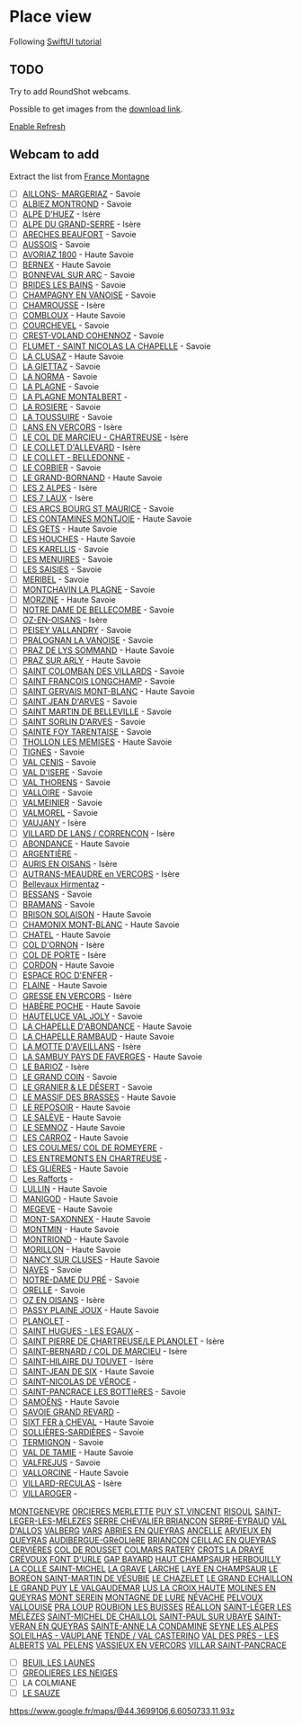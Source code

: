# Place view

Following [SwiftUI tutorial](https://developer.apple.com/tutorials/swiftui/building-lists-and-navigation)

## TODO

Try to add RoundShot webcams.

Possible to get images from the [download link](https://tignes.roundshot.com/download/83387935/?path=val-claret).

[Enable Refresh](https://www.hackingwithswift.com/quick-start/swiftui/how-to-enable-pull-to-refresh)

## Webcam to add

Extract the list from [France Montagne](https://www.france-montagnes.com/guide-des-stations/stations-de-ski-france)

- [ ] [AILLONS- MARGERIAZ](http://www.lesaillons.com) - Savoie
- [ ] [ALBIEZ MONTROND](https://www.montagnicimes.com/albiez/) - Savoie
- [ ] [ALPE D'HUEZ](http://www.alpedhuez.com) - Isère
- [ ] [ALPE DU GRAND-SERRE](http://www.alpedugrandserre.info) - Isère
- [ ] [ARECHES BEAUFORT](https://www.areches-beaufort.com) - Savoie
- [ ] [AUSSOIS](http://www.aussois.com) - Savoie
- [ ] [AVORIAZ 1800](http://www.avoriaz.com) - Haute Savoie
- [ ] [BERNEX](https://hiver.bernex-tourisme.com/) - Haute Savoie
- [ ] [BONNEVAL SUR ARC](https://www.bonneval-sur-arc.com/) - Savoie
- [ ] [BRIDES LES BAINS](http://brides-les-bains.com) - Savoie
- [ ] [CHAMPAGNY EN VANOISE](https://www.la-plagne.com/) - Savoie
- [ ] [CHAMROUSSE](https://www.chamrousse.com) - Isère
- [ ] [COMBLOUX](https://www.combloux.com) - Haute Savoie
- [ ] [COURCHEVEL](http://www.courchevel.com) - Savoie
- [ ] [CREST-VOLAND COHENNOZ](http://www.valdarly-montblanc.com) - Savoie
- [ ] [FLUMET - SAINT NICOLAS LA CHAPELLE](http://www.valdarly-montblanc.com/fr/hiver/station-village/flumetsaint-nicolas-la-chapelle) - Savoie
- [ ] [LA CLUSAZ](http://www.laclusaz.com) - Haute Savoie
- [ ] [LA GIETTAZ]() - Savoie
- [ ] [LA NORMA](http://www.la-norma.com/) - Savoie
- [ ] [LA PLAGNE](http://www.la-plagne.com) - Savoie
- [ ] [LA PLAGNE MONTALBERT]() -
- [ ] [LA ROSIERE](https://www.larosiere.net/) - Savoie
- [ ] [LA TOUSSUIRE](http://www.la-toussuire.com) - Savoie
- [ ] [LANS EN VERCORS](https://www.lansenvercors.com) - Isère
- [ ] [LE COL DE MARCIEU - CHARTREUSE]() - Isère
- [ ] [LE COLLET D'ALLEVARD](http://www.lecollet.com/) - Isère
- [ ] [LE COLLET - BELLEDONNE]() -
- [ ] [LE CORBIER](http://www.le-corbier.com/) - Savoie
- [ ] [LE GRAND-BORNAND](http://www.legrandbornand.com) - Haute Savoie
- [ ] [LES 2 ALPES](http://www.les2alpes.com) - Isère
- [ ] [LES 7 LAUX](http://www.les7laux.com/) - Isère
- [ ] [LES ARCS BOURG ST MAURICE](https://www.lesarcs.com) - Savoie
- [ ] [LES CONTAMINES MONTJOIE](https://www.lescontamines.com/) - Haute Savoie
- [ ] [LES GETS](http://www.lesgets.com) - Haute Savoie
- [ ] [LES HOUCHES](http://www.leshouches.com) - Haute Savoie
- [ ] [LES KARELLIS](http://www.karellis.com/) - Savoie
- [ ] [LES MENUIRES](https://lesmenuires.com/) - Savoie
- [ ] [LES SAISIES](https://www.lessaisies.com) - Savoie
- [ ] [MERIBEL](http://www.meribel.net) - Savoie
- [ ] [MONTCHAVIN LA PLAGNE](http://www.montchavin-la-plagne.com) - Savoie
- [ ] [MORZINE](http://www.morzine-avoriaz.com/) - Haute Savoie
- [ ] [NOTRE DAME DE BELLECOMBE](http://www.valdarly-montblanc.com) - Savoie
- [ ] [OZ-EN-OISANS](http://www.oz-en-oisans.com) - Isère
- [ ] [PEISEY VALLANDRY](http://www.peisey-vallandry.com) - Savoie
- [ ] [PRALOGNAN LA VANOISE](http://www.pralognan.com/) - Savoie
- [ ] [PRAZ DE LYS SOMMAND](http://www.prazdelys-sommand.com/) - Haute Savoie
- [ ] [PRAZ SUR ARLY](http://www.prazsurarly.com/) - Haute Savoie
- [ ] [SAINT COLOMBAN DES VILLARDS](http://www.saint-colomban.com/fr/index-hiver.aspx) - Savoie
- [ ] [SAINT FRANCOIS LONGCHAMP](http://www.saintfrancoislongchamp.com) - Savoie
- [ ] [SAINT GERVAIS MONT-BLANC](http://www.saintgervais.com) - Haute Savoie
- [ ] [SAINT JEAN D'ARVES]() - Savoie
- [ ] [SAINT MARTIN DE BELLEVILLE](http://www.st-martin-belleville.com/) - Savoie
- [ ] [SAINT SORLIN D'ARVES](http://www.saintsorlindarves.com/fr/hiver/index.htm) - Savoie
- [ ] [SAINTE FOY TARENTAISE](https://www.saintefoy-tarentaise.com/) - Savoie
- [ ] [THOLLON LES MEMISES](http://www.thollonlesmemises-tourisme.com) - Haute Savoie
- [ ] [TIGNES](http://www.tignes.net) - Savoie
- [ ] [VAL CENIS](http://www.valcenis.com) - Savoie
- [ ] [VAL D'ISERE](http://www.valdisere.com/fr) - Savoie
- [ ] [VAL THORENS](http://www.valthorens.com) - Savoie
- [ ] [VALLOIRE](http://www.valloire.net/) - Savoie
- [ ] [VALMEINIER](http://www.valmeinier.com) - Savoie
- [ ] [VALMOREL]() - Savoie
- [ ] [VAUJANY](http://www.vaujany.com/) - Isère
- [ ] [VILLARD DE LANS / CORRENCON](http://www.villarddelans-correnconenvercors.com) - Isère
- [ ] [ABONDANCE]() - Haute Savoie
- [ ] [ARGENTIÈRE]() -
- [ ] [AURIS EN OISANS]() - Isère
- [ ] [AUTRANS-MEAUDRE en VERCORS]() - Isère
- [ ] [Bellevaux Hirmentaz]() -
- [ ] [BESSANS]() - Savoie
- [ ] [BRAMANS]() - Savoie
- [ ] [BRISON SOLAISON]() - Haute Savoie
- [ ] [CHAMONIX MONT-BLANC]() - Haute Savoie
- [ ] [CHATEL]() - Haute Savoie
- [ ] [COL D'ORNON]() - Isère
- [ ] [COL DE PORTE]() - Isère
- [ ] [CORDON]() - Haute Savoie
- [ ] [ESPACE ROC D'ENFER]() -
- [ ] [FLAINE]() - Haute Savoie
- [ ] [GRESSE EN VERCORS]() - Isère
- [ ] [HABÈRE POCHE]() - Haute Savoie
- [ ] [HAUTELUCE VAL JOLY]() - Savoie
- [ ] [LA CHAPELLE D'ABONDANCE]() - Haute Savoie
- [ ] [LA CHAPELLE RAMBAUD]() - Haute Savoie
- [ ] [LA MOTTE D'AVEILLANS]() - Isère
- [ ] [LA SAMBUY PAYS DE FAVERGES]() - Haute Savoie
- [ ] [LE BARIOZ]() - Isère
- [ ] [LE GRAND COIN]() - Savoie
- [ ] [LE GRANIER & LE DÉSERT]() - Savoie
- [ ] [LE MASSIF DES BRASSES]() - Haute Savoie
- [ ] [LE REPOSOIR]() - Haute Savoie
- [ ] [LE SALÈVE]() - Haute Savoie
- [ ] [LE SEMNOZ]() - Haute Savoie
- [ ] [LES CARROZ]() - Haute Savoie
- [ ] [LES COULMES/ COL DE ROMEYERE]() -
- [ ] [LES ENTREMONTS EN CHARTREUSE]() -
- [ ] [LES GLIÈRES]() - Haute Savoie
- [ ] [Les Rafforts]() -
- [ ] [LULLIN]() - Haute Savoie
- [ ] [MANIGOD]() - Haute Savoie
- [ ] [MEGEVE]() - Haute Savoie
- [ ] [MONT-SAXONNEX]() - Haute Savoie
- [ ] [MONTMIN]() - Haute Savoie
- [ ] [MONTRIOND]() - Haute Savoie
- [ ] [MORILLON]() - Haute Savoie
- [ ] [NANCY SUR CLUSES]() - Haute Savoie
- [ ] [NAVES]() - Savoie
- [ ] [NOTRE-DAME DU PRÉ]() - Savoie
- [ ] [ORELLE]() - Savoie
- [ ] [OZ EN OISANS]() - Isère
- [ ] [PASSY PLAINE JOUX]() - Haute Savoie
- [ ] [PLANOLET]() -
- [ ] [SAINT HUGUES - LES EGAUX]() -
- [ ] [SAINT PIERRE DE CHARTREUSE/LE PLANOLET]() - Isère
- [ ] [SAINT-BERNARD / COL DE MARCIEU]() - Isère
- [ ] [SAINT-HILAIRE DU TOUVET]() - Isère
- [ ] [SAINT-JEAN DE SIX]() - Haute Savoie
- [ ] [SAINT-NICOLAS DE VÉROCE]() -
- [ ] [SAINT-PANCRACE LES BOTTIèRES]() - Savoie
- [ ] [SAMOËNS]() - Haute Savoie
- [ ] [SAVOIE GRAND REVARD]() -
- [ ] [SIXT FER à CHEVAL]() - Haute Savoie
- [ ] [SOLLIÈRES-SARDIÈRES]() - Savoie
- [ ] [TERMIGNON]() - Savoie
- [ ] [VAL DE TAMIE]() - Haute Savoie
- [ ] [VALFREJUS]() - Savoie
- [ ] [VALLORCINE]() - Haute Savoie
- [ ] [VILLARD-RECULAS]() - Isère
- [ ] [VILLAROGER]() -

[MONTGENEVRE](https://montgenevre.com/)
[ORCIERES MERLETTE](https://www.orcieres.com/)
[PUY ST VINCENT](https://www.paysdesecrins.com/puy-saint-vincent)
[RISOUL](http://www.risoul.com/)
[SAINT-LEGER-LES-MELEZES]()
[SERRE CHEVALIER BRIANCON](https://www.serre-chevalier.com)
[SERRE-EYRAUD](http://www.orcieres.com)
[VAL D'ALLOS](https://www.valdallos.com)
[VALBERG](http://www.valberg.com/)
[VARS](http://www.vars.com)
[ABRIES EN QUEYRAS]()
[ANCELLE]()
[ARVIEUX EN QUEYRAS]()
[AUDIBERGUE-GRéOLIèRE]()
[BRIANÇON]()
[CEILLAC EN QUEYRAS]()
[CERVIÈRES]()
[COL DE ROUSSET]()
[COLMARS RATERY]()
[CROTS LA DRAYE]()
[CRÉVOUX]()
[FONT D'URLE]()
[GAP BAYARD]()
[HAUT CHAMPSAUR]()
[HERBOUILLY]()
[LA COLLE SAINT-MICHEL]()
[LA GRAVE]()
[LARCHE]()
[LAYE EN CHAMPSAUR]()
[LE BORÉON SAINT-MARTIN DE VÉSUBIE]()
[LE CHAZELET]()
[LE GRAND ECHAILLON]()
[LE GRAND PUY]()
[LE VALGAUDEMAR]()
[LUS LA CROIX HAUTE]()
[MOLINES EN QUEYRAS]()
[MONT SEREIN]()
[MONTAGNE DE LURE]()
[NÉVACHE]()
[PELVOUX VALLOUISE]()
[PRA LOUP]()
[ROUBION LES BUISSES]()
[RÉALLON]()
[SAINT-LÉGER LES MÉLÈZES]()
[SAINT-MICHEL DE CHAILLOL]()
[SAINT-PAUL SUR UBAYE]()
[SAINT-VERAN EN QUEYRAS]()
[SAINTE-ANNE LA CONDAMINE]()
[SEYNE LES ALPES]()
[SOLEILHAS - VAUPLANE]()
[TENDE / VAL CASTERINO]()
[VAL DES PRÉS - LES ALBERTS]()
[VAL PELENS]()
[VASSIEUX EN VERCORS]()
[VILLAR SAINT-PANCRACE]()

- [ ] [BEUIL LES LAUNES](http://www.beuil.fr)
- [ ] [GREOLIERES LES NEIGES](http://www.stations-greolieres-audibergue.com)
- [ ] LA COLMIANE
- [ ] [LE SAUZE](http://www.sauze.com)

https://www.google.fr/maps/@44.3699106,6.6050733,11.93z